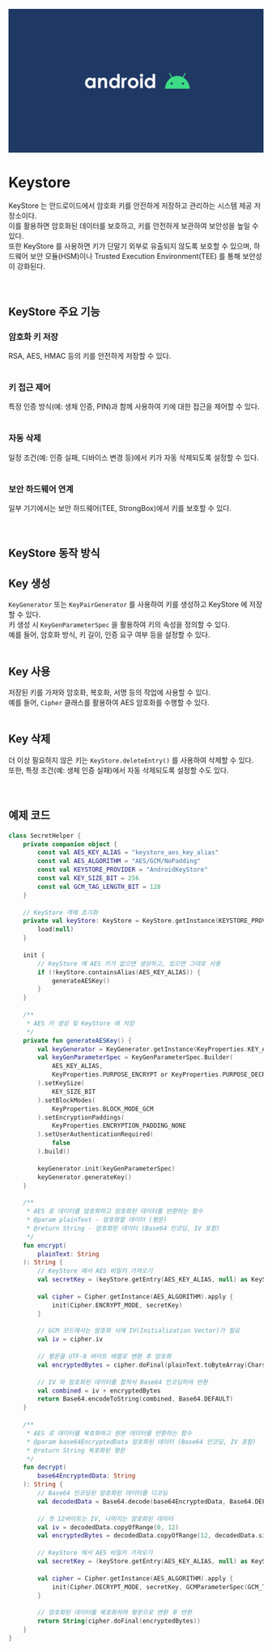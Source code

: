 ![banner](./android.png)
# Keystore
KeyStore 는 안드로이드에서 암호화 키를 안전하게 저장하고 관리하는 시스템 제공 저장소이다.<br/>
이를 활용하면 암호화된 데이터를 보호하고, 키를 안전하게 보관하여 보안성을 높일 수 있다.<br/>
또한 KeyStore 를 사용하면 키가 단말기 외부로 유출되지 않도록 보호할 수 있으며, 하드웨어 보안 모듈(HSM)이나 Trusted Execution Environment(TEE) 를 통해 보안성이 강화된다.<br/>
<br/>
<br/>


## KeyStore 주요 기능
### 암호화 키 저장
RSA, AES, HMAC 등의 키를 안전하게 저장할 수 있다.<br/>
<br/>

### 키 접근 제어
특정 인증 방식(예: 생체 인증, PIN)과 함께 사용하여 키에 대한 접근을 제어할 수 있다.<br/>
<br/>

### 자동 삭제
일정 조건(예: 인증 실패, 디바이스 변경 등)에서 키가 자동 삭제되도록 설정할 수 있다.<br/>
<br/>

### 보안 하드웨어 연계
일부 기기에서는 보안 하드웨어(TEE, StrongBox)에서 키를 보호할 수 있다.<br/>
<br/>
<br/>

## KeyStore 동작 방식
## Key 생성
`KeyGenerator` 또는 `KeyPairGenerator` 를 사용하여 키를 생성하고 KeyStore 에 저장할 수 있다.<br/>
키 생성 시 `KeyGenParameterSpec` 을 활용하여 키의 속성을 정의할 수 있다.<br/>
예를 들어, 암호화 방식, 키 길이, 인증 요구 여부 등을 설정할 수 있다.<br/>
<br/>

## Key 사용
저장된 키를 가져와 암호화, 복호화, 서명 등의 작업에 사용할 수 있다.<br/>
예를 들어, `Cipher` 클래스를 활용하여 AES 암호화를 수행할 수 있다.<br/>
<br/>

## Key 삭제
더 이상 필요하지 않은 키는 `KeyStore.deleteEntry()` 를 사용하여 삭제할 수 있다.<br/>
또한, 특정 조건(예: 생체 인증 실패)에서 자동 삭제되도록 설정할 수도 있다.<br/>
<br/>
<br/>

## 예제 코드
```kotlin
class SecretHelper {
    private companion object {
        const val AES_KEY_ALIAS = "keystore_aes_key_alias"
        const val AES_ALGORITHM = "AES/GCM/NoPadding"
        const val KEYSTORE_PROVIDER = "AndroidKeyStore"
        const val KEY_SIZE_BIT = 256
        const val GCM_TAG_LENGTH_BIT = 128
    }

    // KeyStore 객체 초기화
    private val keyStore: KeyStore = KeyStore.getInstance(KEYSTORE_PROVIDER).apply {
        load(null)
    }

    init {
        // KeyStore 에 AES 키가 없으면 생성하고, 있으면 그대로 사용
        if (!keyStore.containsAlias(AES_KEY_ALIAS)) {
            generateAESKey()
        }
    }

    /**
     * AES 키 생성 및 KeyStore 에 저장
     */
    private fun generateAESKey() {
        val keyGenerator = KeyGenerator.getInstance(KeyProperties.KEY_ALGORITHM_AES, KEYSTORE_PROVIDER)
        val keyGenParameterSpec = KeyGenParameterSpec.Builder(
            AES_KEY_ALIAS,
            KeyProperties.PURPOSE_ENCRYPT or KeyProperties.PURPOSE_DECRYPT
        ).setKeySize(
            KEY_SIZE_BIT
        ).setBlockModes(
            KeyProperties.BLOCK_MODE_GCM
        ).setEncryptionPaddings(
            KeyProperties.ENCRYPTION_PADDING_NONE
        ).setUserAuthenticationRequired(
            false
        ).build()

        keyGenerator.init(keyGenParameterSpec)
        keyGenerator.generateKey()
    }

    /**
     * AES 로 데이터를 암호화하고 암호화된 데이터를 반환하는 함수
     * @param plainText - 암호화할 데이터 (평문)
     * @return String - 암호화된 데이터 (Base64 인코딩, IV 포함)
     */
    fun encrypt(
        plainText: String
    ): String {
        // KeyStore 에서 AES 비밀키 가져오기
        val secretKey = (keyStore.getEntry(AES_KEY_ALIAS, null) as KeyStore.SecretKeyEntry).secretKey

        val cipher = Cipher.getInstance(AES_ALGORITHM).apply {
            init(Cipher.ENCRYPT_MODE, secretKey)
        }

        // GCM 모드에서는 암호화 시에 IV(Initialization Vector)가 필요
        val iv = cipher.iv

        // 평문을 UTF-8 바이트 배열로 변환 후 암호화
        val encryptedBytes = cipher.doFinal(plainText.toByteArray(Charsets.UTF_8))

        // IV 와 암호화된 데이터를 합쳐서 Base64 인코딩하여 반환
        val combined = iv + encryptedBytes
        return Base64.encodeToString(combined, Base64.DEFAULT)
    }

    /**
     * AES 로 데이터를 복호화하고 원본 데이터를 반환하는 함수
     * @param base64EncryptedData 암호화된 데이터 (Base64 인코딩, IV 포함)
     * @return String 복호화된 평문
     */
    fun decrypt(
        base64EncryptedData: String
    ): String {
        // Base64 인코딩된 암호화된 데이터를 디코딩
        val decodedData = Base64.decode(base64EncryptedData, Base64.DEFAULT)

        // 첫 12바이트는 IV, 나머지는 암호화된 데이터
        val iv = decodedData.copyOfRange(0, 12)
        val encryptedBytes = decodedData.copyOfRange(12, decodedData.size)

        // KeyStore 에서 AES 비밀키 가져오기
        val secretKey = (keyStore.getEntry(AES_KEY_ALIAS, null) as KeyStore.SecretKeyEntry).secretKey

        val cipher = Cipher.getInstance(AES_ALGORITHM).apply {
            init(Cipher.DECRYPT_MODE, secretKey, GCMParameterSpec(GCM_TAG_LENGTH_BIT, iv))
        }

        // 암호화된 데이터를 복호화하여 평문으로 변환 후 반환
        return String(cipher.doFinal(encryptedBytes))
    }
}
```